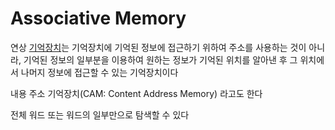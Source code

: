 # Associative Memory
연상 [기억장치](Memory)는 기억장치에 기억된 정보에 접근하기 위하여 주소를 사용하는 것이 아니라, 기억된 정보의 일부분을 이용하여 원하는 정보가 기억된 위치를 알아낸 후 그 위치에서 나머지 정보에 접근할 수 있는 기억장치이다

내용 주소 기억장치(CAM: Content Address Memory) 라고도 한다

전체 워드 또는 워드의 일부만으로 탐색할 수 있다
